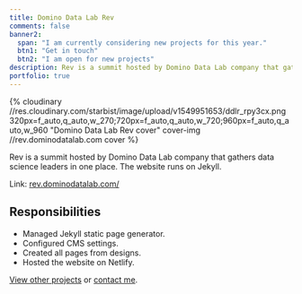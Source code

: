 ```yaml
---
title: Domino Data Lab Rev
comments: false
banner2:
  span: "I am currently considering new projects for this year."
  btn1: "Get in touch"
  btn2: "I am open for new projects"
description: Rev is a summit hosted by Domino Data Lab company that gathers data science leaders in one place.
portfolio: true
---
```


{% cloudinary //res.cloudinary.com/starbist/image/upload/v1549951653/ddlr_rpy3cx.png 320px=f_auto,q_auto,w_270;720px=f_auto,q_auto,w_720;960px=f_auto,q_auto,w_960 "Domino Data Lab Rev cover" cover-img //rev.dominodatalab.com cover %}

Rev is a summit hosted by Domino Data Lab company that gathers data science leaders in one place. The website runs on Jekyll.

Link: [rev.dominodatalab.com/](//rev.dominodatalab.com/)

## Responsibilities

- Managed Jekyll static page generator.
- Configured CMS settings.
- Created all pages from designs.
- Hosted the website on Netlify.

[View other projects](/portfolio/) or [contact me](/about-me/).
